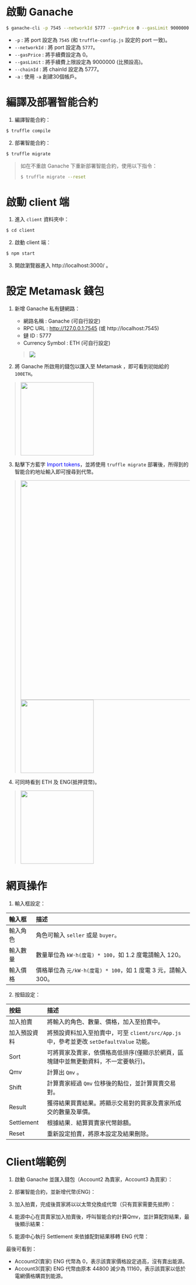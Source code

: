 # 啟動 Ganache

```bash
$ ganache-cli -p 7545 --networkId 5777 --gasPrice 0 --gasLimit 9000000 --chainId 5777 -a 30
```

- `-p` : 將 port 設定為 `7545` (和 `truffle-config.js` 設定的 port 一致)。
- `--networkId` : 將 port 設定為 `5777`。
- `--gasPrice` : 將手續費設定為 0。
- `--gasLimit` : 將手續費上限設定為 9000000 (比預設高)。
- `--chainId` : 將 chainId 設定為 5777。
- `-a` : 使用 `-a` 創建30個帳戶。

# 編譯及部署智能合約

1. 編譯智能合約：
```bash
$ truffle compile
```

2. 部署智能合約：
```bash
$ truffle migrate
```

> 如在不重啟 Ganache 下重新部署智能合約，使用以下指令：
> ```bash
> $ truffle migrate --reset
> ```

# 啟動 client 端

1. 進入 `client` 資料夾中：
```bash
$ cd client
```

2. 啟動 client 端：
```bash
$ npm start
```

3. 開啟瀏覽器進入 http://localhost:3000/ 。

# 設定 Metamask 錢包

1. 新增 Ganache 私有鏈網路：
    - 網路名稱 : Ganache (可自行設定)
    - RPC URL : http://127.0.0.1:7545 (或 http://localhost:7545)
    - 鏈 ID : 5777
    - Currency Symbol : ETH (可自行設定)
    > ![](https://i.imgur.com/0VAzB6T.png)

2. 將 Ganache 所啟用的錢包以匯入至 Metamask ，即可看到初始給的 `100ETH`。
> <img src="https://i.imgur.com/IgEUldO.png" width="200">

3. 點擊下方藍字 <font color="blue">Import tokens</font>，並將使用 `truffle migrate` 部署後，所得到的智能合約地址輸入即可搜尋到代幣。
> <img src="https://i.imgur.com/CLjiFmc.png" width="600"><img src="https://i.imgur.com/xKhFgvu.png" width="200">

4. 可同時看到 ETH 及 ENG(抵押貸幣)。
> <img src="https://i.imgur.com/Y7Gd7W4.png" width="200">

# 網頁操作

1. 輸入框設定：

| 輸入框   | 描述                                                       |
| :------ | :--------------------------------------------------------- |
| 輸入角色 | 角色可輸入 `seller` 或是 `buyer`。                          |
| 輸入數量 | 數量單位為 `kW·h(度電) * 100`，如 1.2 度電請輸入 120。       |
| 輸入價格 | 價格單位為 `元/kW·h(度電) * 100`，如 1 度電 3 元，請輸入 300。|

2. 按鈕設定：

| 按鈕        | 描述                                                                             |
| :--------- | :------------------------------------------------------------------------------- |
| 加入拍賣    | 將輸入的角色、數量、價格，加入至拍賣中。                                                |
| 加入預設資料 | 將預設資料加入至拍賣中，可至 `client/src/App.js` 中，參考並更改 `setDefaultValue` 功能。 |
| Sort       | 可將買家及賣家，依價格高低排序(僅顯示於網頁，區塊鏈中並無更動資料，不一定要執行)。            |
| Qmv        | 計算出 `Qmv` 。                                                                   |
| Shift      | 計算賣家經過 `Qmv` 位移後的點位，並計算買賣交易對。                                     |
| Result     | 獲得結果買賣結果。將顯示交易對的買家及賣家所成交的數量及單價。                             |
| Settlement | 根據結果．結算買賣家代幣餘額。                                                        |
| Reset      | 重新設定拍賣，將原本設定及結果刪除。                                                   |

# Client端範例

1. 啟動 Ganache 並匯入錢包（Account2 為賣家，Account3 為買家）：

2. 部署智能合約，並新增代幣(ENG)：

3. 加入拍賣，完成後買家將以以太幣兌換成代幣（只有買家需要先抵押）：

4. 能源中心在買賣家加入拍賣後，呼叫智能合約計算Qmv，並計算配對結果，最後顯示結果：

5. 能源中心執行 Settlement 來依據配對結果移轉 ENG 代幣：

最後可看到：
- Account2(賣家) ENG 代幣為 0，表示該賣家價格設定過高，沒有賣出能源。
- Account3(買家) ENG 代幣由原本 44800 減少為 11160，表示該買家以低於電網價格購買到能源。